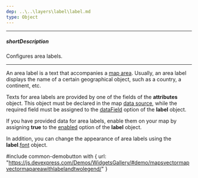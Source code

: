 ```yaml
---
dep: ..\..\layers\label\label.md
type: Object
---
```

---
##### shortDescription
Configures area labels.

---
An area label is a text that accompanies a [map area](/concepts/05%20Widgets/VectorMap/10%20Visual%20Elements/10%20Areas.md '/Documentation/Guide/Widgets/VectorMap/Visual_Elements/#Areas'). Usually, an area label displays the name of a certain geographical object, such as a country, a continent, etc.

Texts for area labels are provided by one of the fields of the **attributes** object. This object must be declared in the map [data source](/api-reference/20%20Data%20Visualization%20Widgets/dxVectorMap/1%20Configuration/mapData.md '/Documentation/ApiReference/Data_Visualization_Widgets/dxVectorMap/Configuration/#mapData'), while the required field must be assigned to the [dataField](/api-reference/20%20Data%20Visualization%20Widgets/dxVectorMap/1%20Configuration/areaSettings/label/dataField.md '/Documentation/ApiReference/Data_Visualization_Widgets/dxVectorMap/Configuration/areaSettings/label/#dataField') option of the **label** object.

If you have provided data for area labels, enable them on your map by assigning **true** to the [enabled](/api-reference/20%20Data%20Visualization%20Widgets/dxVectorMap/1%20Configuration/areaSettings/label/enabled.md '/Documentation/ApiReference/Data_Visualization_Widgets/dxVectorMap/Configuration/areaSettings/label/#enabled') option of the **label** object.

In addition, you can change the appearance of area labels using the **label**.[font](/api-reference/20%20Data%20Visualization%20Widgets/dxVectorMap/1%20Configuration/areaSettings/label/font '/Documentation/ApiReference/Data_Visualization_Widgets/dxVectorMap/Configuration/areaSettings/label/font/') object.

#include common-demobutton with {
    url: "https://js.devexpress.com/Demos/WidgetsGallery/#demo/mapsvectormapvectormapareawithlabelandtwolegend/"
}